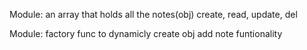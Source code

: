 Module:
an array that holds all the notes(obj)
create, read, update, del

Module:
factory func to dynamicly create obj
add note funtionality
